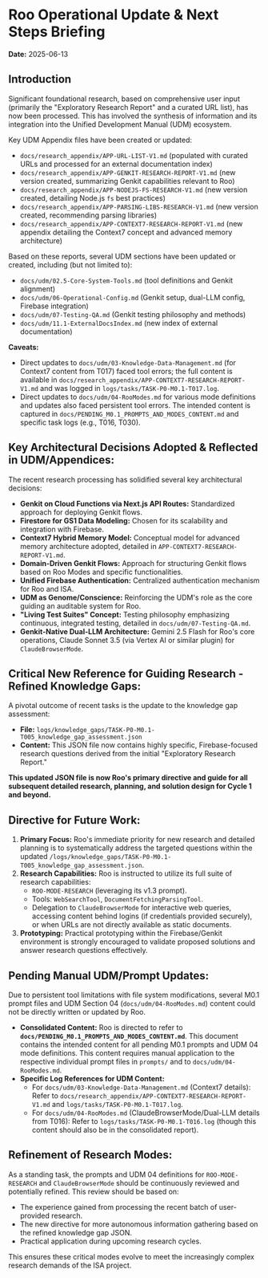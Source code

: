 # Roo Operational Update & Next Steps Briefing

**Date:** 2025-06-13

## Introduction

Significant foundational research, based on comprehensive user input (primarily the "Exploratory Research Report" and a curated URL list), has now been processed. This has involved the synthesis of information and its integration into the Unified Development Manual (UDM) ecosystem.

Key UDM Appendix files have been created or updated:
*   `docs/research_appendix/APP-URL-LIST-V1.md` (populated with curated URLs and processed for an external documentation index)
*   `docs/research_appendix/APP-GENKIT-RESEARCH-REPORT-V1.md` (new version created, summarizing Genkit capabilities relevant to Roo)
*   `docs/research_appendix/APP-NODEJS-FS-RESEARCH-V1.md` (new version created, detailing Node.js `fs` best practices)
*   `docs/research_appendix/APP-PARSING-LIBS-RESEARCH-V1.md` (new version created, recommending parsing libraries)
*   `docs/research_appendix/APP-CONTEXT7-RESEARCH-REPORT-V1.md` (new appendix detailing the Context7 concept and advanced memory architecture)

Based on these reports, several UDM sections have been updated or created, including (but not limited to):
*   `docs/udm/02.5-Core-System-Tools.md` (tool definitions and Genkit alignment)
*   `docs/udm/06-Operational-Config.md` (Genkit setup, dual-LLM config, Firebase integration)
*   `docs/udm/07-Testing-QA.md` (Genkit testing philosophy and methods)
*   `docs/udm/11.1-ExternalDocsIndex.md` (new index of external documentation)

**Caveats:**
*   Direct updates to `docs/udm/03-Knowledge-Data-Management.md` (for Context7 content from T017) faced tool errors; the full content is available in `docs/research_appendix/APP-CONTEXT7-RESEARCH-REPORT-V1.md` and was logged in `logs/tasks/TASK-P0-M0.1-T017.log`.
*   Direct updates to `docs/udm/04-RooModes.md` for various mode definitions and updates also faced persistent tool errors. The intended content is captured in `docs/PENDING_M0.1_PROMPTS_AND_MODES_CONTENT.md` and specific task logs (e.g., T016, T030).

## Key Architectural Decisions Adopted & Reflected in UDM/Appendices:

The recent research processing has solidified several key architectural decisions:
*   **Genkit on Cloud Functions via Next.js API Routes:** Standardized approach for deploying Genkit flows.
*   **Firestore for GS1 Data Modeling:** Chosen for its scalability and integration with Firebase.
*   **Context7 Hybrid Memory Model:** Conceptual model for advanced memory architecture adopted, detailed in `APP-CONTEXT7-RESEARCH-REPORT-V1.md`.
*   **Domain-Driven Genkit Flows:** Approach for structuring Genkit flows based on Roo Modes and specific functionalities.
*   **Unified Firebase Authentication:** Centralized authentication mechanism for Roo and ISA.
*   **UDM as Genome/Conscience:** Reinforcing the UDM's role as the core guiding an auditable system for Roo.
*   **"Living Test Suites" Concept:** Testing philosophy emphasizing continuous, integrated testing, detailed in `docs/udm/07-Testing-QA.md`.
*   **Genkit-Native Dual-LLM Architecture:** Gemini 2.5 Flash for Roo's core operations, Claude Sonnet 3.5 (via Vertex AI or similar plugin) for `ClaudeBrowserMode`.

## Critical New Reference for Guiding Research - Refined Knowledge Gaps:

A pivotal outcome of recent tasks is the update to the knowledge gap assessment:
*   **File:** `logs/knowledge_gaps/TASK-P0-M0.1-T005_knowledge_gap_assessment.json`
*   **Content:** This JSON file now contains highly specific, Firebase-focused research questions derived from the initial "Exploratory Research Report."

**This updated JSON file is now Roo's primary directive and guide for all subsequent detailed research, planning, and solution design for Cycle 1 and beyond.**

## Directive for Future Work:

1.  **Primary Focus:** Roo's immediate priority for new research and detailed planning is to systematically address the targeted questions within the updated `/logs/knowledge_gaps/TASK-P0-M0.1-T005_knowledge_gap_assessment.json`.
2.  **Research Capabilities:** Roo is instructed to utilize its full suite of research capabilities:
    *   `ROO-MODE-RESEARCH` (leveraging its v1.3 prompt).
    *   Tools: `WebSearchTool`, `DocumentFetchingParsingTool`.
    *   Delegation to `ClaudeBrowserMode` for interactive web queries, accessing content behind logins (if credentials provided securely), or when URLs are not directly available as static documents.
3.  **Prototyping:** Practical prototyping within the Firebase/Genkit environment is strongly encouraged to validate proposed solutions and answer research questions effectively.

## Pending Manual UDM/Prompt Updates:

Due to persistent tool limitations with file system modifications, several M0.1 prompt files and UDM Section 04 (`docs/udm/04-RooModes.md`) content could not be directly written or updated by Roo.

*   **Consolidated Content:** Roo is directed to refer to **`docs/PENDING_M0.1_PROMPTS_AND_MODES_CONTENT.md`**. This document contains the intended content for all pending M0.1 prompts and UDM 04 mode definitions. This content requires manual application to the respective individual prompt files in `prompts/` and to `docs/udm/04-RooModes.md`.
*   **Specific Log References for UDM Content:**
    *   For `docs/udm/03-Knowledge-Data-Management.md` (Context7 details): Refer to `docs/research_appendix/APP-CONTEXT7-RESEARCH-REPORT-V1.md` and `logs/tasks/TASK-P0-M0.1-T017.log`.
    *   For `docs/udm/04-RooModes.md` (ClaudeBrowserMode/Dual-LLM details from T016): Refer to `logs/tasks/TASK-P0-M0.1-T016.log` (though this content should also be in the consolidated report).

## Refinement of Research Modes:

As a standing task, the prompts and UDM 04 definitions for `ROO-MODE-RESEARCH` and `ClaudeBrowserMode` should be continuously reviewed and potentially refined. This review should be based on:
*   The experience gained from processing the recent batch of user-provided research.
*   The new directive for more autonomous information gathering based on the refined knowledge gap JSON.
*   Practical application during upcoming research cycles.

This ensures these critical modes evolve to meet the increasingly complex research demands of the ISA project.
